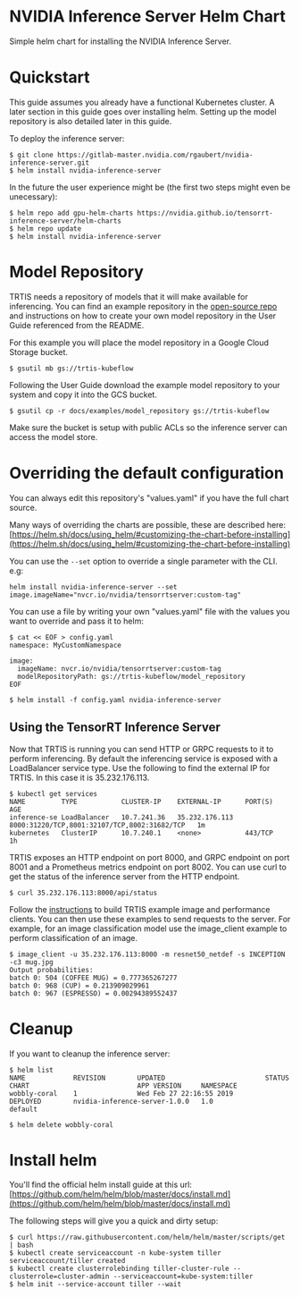 # NVIDIA Inference Server Helm Chart

Simple helm chart for installing the NVIDIA Inference Server.

# Quickstart

This guide assumes you already have a functional Kubernetes cluster.
A later section in this guide goes over installing helm.
Setting up the model repository is also detailed later in this guide.

To deploy the inference server:
```shell
$ git clone https://gitlab-master.nvidia.com/rgaubert/nvidia-inference-server.git
$ helm install nvidia-inference-server
```

In the future the user experience might be (the first two steps might even be unecessary):
```shell
$ helm repo add gpu-helm-charts https://nvidia.github.io/tensorrt-inference-server/helm-charts
$ helm repo update
$ helm install nvidia-inference-server
```

# Model Repository

TRTIS needs a repository of models that it will make available for
inferencing. You can find an example repository in the [open-source
repo](https://github.com/NVIDIA/tensorrt-inference-server) and
instructions on how to create your own model repository in the User
Guide referenced from the README.

For this example you will place the model repository in a Google Cloud
Storage bucket.

```shell
$ gsutil mb gs://trtis-kubeflow
```

Following the User Guide download the example model repository to your
system and copy it into the GCS bucket.

```shell
$ gsutil cp -r docs/examples/model_repository gs://trtis-kubeflow
```

Make sure the bucket is setup with public ACLs so the inference server can access the model store.

# Overriding the default configuration

You can always edit this repository's "values.yaml" if you have the full chart source.

Many ways of overriding the charts are possible, these are described here: 
[https://helm.sh/docs/using_helm/#customizing-the-chart-before-installing](https://helm.sh/docs/using_helm/#customizing-the-chart-before-installing)

You can use the `--set` option to override a single parameter with the CLI. e.g:
```shell
helm install nvidia-inference-server --set image.imageName="nvcr.io/nvidia/tensorrtserver:custom-tag"
```

You can use a file by writing your own "values.yaml" file with the values you want to override and pass it to helm:
```shell
$ cat << EOF > config.yaml
namespace: MyCustomNamespace

image:
  imageName: nvcr.io/nvidia/tensorrtserver:custom-tag
  modelRepositoryPath: gs://trtis-kubeflow/model_repository
EOF

$ helm install -f config.yaml nvidia-inference-server
```

## Using the TensorRT Inference Server

Now that TRTIS is running you can send HTTP or GRPC requests to it to
perform inferencing. By default the inferencing service is exposed
with a LoadBalancer service type. Use the following to find the
external IP for TRTIS. In this case it is 35.232.176.113.

```shell
$ kubectl get services
NAME         TYPE           CLUSTER-IP    EXTERNAL-IP      PORT(S)                                        AGE
inference-se LoadBalancer   10.7.241.36   35.232.176.113   8000:31220/TCP,8001:32107/TCP,8002:31682/TCP   1m
kubernetes   ClusterIP      10.7.240.1    <none>           443/TCP                                        1h
```

TRTIS exposes an HTTP endpoint on port 8000, and GRPC endpoint on port
8001 and a Prometheus metrics endpoint on port 8002. You can use curl
to get the status of the inference server from the HTTP endpoint.

```shell
$ curl 35.232.176.113:8000/api/status
```

Follow the
[instructions](https://github.com/NVIDIA/tensorrt-inference-server) to
build TRTIS example image and performance clients. You can then use
these examples to send requests to the server. For example, for an
image classification model use the image\_client example to perform
classification of an image.

```shell
$ image_client -u 35.232.176.113:8000 -m resnet50_netdef -s INCEPTION -c3 mug.jpg
Output probabilities:
batch 0: 504 (COFFEE MUG) = 0.777365267277
batch 0: 968 (CUP) = 0.213909029961
batch 0: 967 (ESPRESSO) = 0.00294389552437
```


# Cleanup

If you want to cleanup the inference server:
```
$ helm list
NAME            REVISION        UPDATED                         STATUS          CHART                           APP VERSION     NAMESPACE
wobbly-coral    1               Wed Feb 27 22:16:55 2019        DEPLOYED        nvidia-inference-server-1.0.0   1.0             default

$ helm delete wobbly-coral
```

# Install helm
You'll find the official helm install guide at this url: [https://github.com/helm/helm/blob/master/docs/install.md](https://github.com/helm/helm/blob/master/docs/install.md)

The following steps will give you a quick and dirty setup:
```
$ curl https://raw.githubusercontent.com/helm/helm/master/scripts/get | bash
$ kubectl create serviceaccount -n kube-system tiller
serviceaccount/tiller created
$ kubectl create clusterrolebinding tiller-cluster-rule --clusterrole=cluster-admin --serviceaccount=kube-system:tiller
$ helm init --service-account tiller --wait
```
